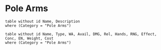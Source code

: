 # Pole Arms

```dataview
table without id Name, Description
where (Category = "Pole Arms")
```

```dataview
table without id Name, Type, WA, Avail, DMG, Rel, Hands, RNG, Effect, Conc, EN, Weight, Cost
where (Category = "Pole Arms")
```

